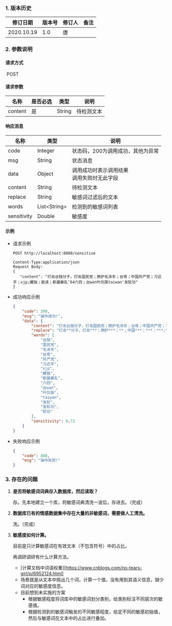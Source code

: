 ### 1. 版本历史	

| 修订日期   | 版本号 | 修订人 | 备注 |
| ---------- | ------ | ------ | ---- |
| 2020.10.19 | 1.0    | 唐     |      |

### 2. 参数说明

#### 请求方式

​	POST

#### 请求参数

| 名称    | 是否必选 | 类型   | 说明       |
| ------- | -------- | ------ | ---------- |
| content | 是       | String | 待检测文本 |

#### 响应消息

| 名称        | 类型               | 说明                                           |
| ----------- | ------------------ | ---------------------------------------------- |
| code        | Integer            | 状态码，200为调用成功，其他为异常              |
| msg         | String             | 状态消息                                       |
| data        | Object             | 调用成功时表示调用结果<br />调用失败时无此字段 |
| content     | String             | 待检测文本                                     |
| replace     | String             | 敏感词过滤后的文本                             |
| words       | List&lt;String&gt; | 检测到的敏感词列表                             |
| sensitivity | Double             | 敏感度                                         |

#### 示例

- 请求示例

  ```http
  POST http://localhost:8080/sensitive
      
  Content-Type:application/json
  Request Body:
  {
     "content": "打击台独分子，打击国民党；拥护毛泽东；台弯；中国共产党；习近平；xjp;藏独；脏读；新疆暴乱’64六四；台wan叶剑英taiwan'发轮功"
  }
  ```

- 成功响应示例

  ```json
  {
      "code": 200,
      "msg": "操作成功!",
      "data": {
          "content": "打击台独分子，打击国民党；拥护毛泽东；台弯；中国共产党；习近平；xjp;藏独；脏读；新疆暴乱’64六四；台wan叶剑英taiwan'发轮功",
          "replace": "打击**分子，打击***；拥护***；**；中国***；***；***;**；脏读；****’64**；*************'***",
          "words": [
              "台独",
              "国民党",
              "毛泽东",
              "台弯",
              "共产党",
              "习近平",
              "xjp",
              "藏独",
              "新疆暴乱",
              "六四",
              "台wan",
              "叶剑英",
              "taiwan",
              "发轮",
              "发轮功",
              "轮功"
          ],
          "sensitivity": 0.72
      }
  }
  ```
  
- 失败响应示例

  ```json
  {
      "code": 400,
      "msg": "操作失败!"
  }
  ```

### 3. 存在的问题

1. **是否将敏感词词典存入数据库，然后读取？**

   存。先本地建立一个库，将敏感词典清洗一波后，存进去。（完成）

2. **数据库已有的情感数据集中存在大量的非敏感词，需要做人工清洗。**

   洗。（完成）

3. **敏感度如何计算。**

   目前是只计算敏感词在有效文本（不包含符号）中的占比。

   再调研调研有什么计算方法。

   - [计算文档中词语权重][https://www.cnblogs.com/no-tears-girl/p/6952124.html]
   - 场景就是从文本中挑出几个词，计算一个值，没有用到其语义信息，缺少词对应的敏感度信息。
   - 目前想到未实施的方案
     - 根据敏感程度将词库中的敏感词划分类别，给类别标注不同层次的敏感值。
     - 根据检测到的敏感词触发的不同敏感程度，给定不同的敏感初始值，然后与敏感词在文本中的占比进行叠加。
